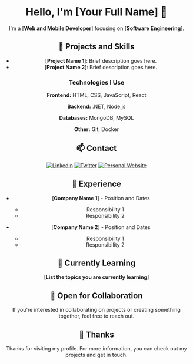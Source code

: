 <div align="center">

# Hello, I'm [Your Full Name] 👋

I'm a [**Web and Mobile Developer**] focusing on [**Software Engineering**].

## 🚀 Projects and Skills

- [**Project Name 1**]: Brief description goes here.
- [**Project Name 2**]: Brief description goes here.

### Technologies I Use

**Frontend:**
HTML, CSS, JavaScript, React

**Backend:**
.NET, Node.js

**Databases:**
MongoDB, MySQL

**Other:**
Git, Docker

## 📫 Contact

[![LinkedIn](https://img.shields.io/badge/LinkedIn-Connect-blue)](https://www.linkedin.com/in/your-username/)
[![Twitter](https://img.shields.io/badge/Twitter-Follow-1DA1F2)](https://twitter.com/your_username)
[![Personal Website](https://img.shields.io/badge/Website-Visit-brightgreen)](https://www.yourusername.com)

## 💼 Experience

- [**Company Name 1**] - Position and Dates
  - Responsibility 1
  - Responsibility 2

- [**Company Name 2**] - Position and Dates
  - Responsibility 1
  - Responsibility 2

## 🌱 Currently Learning

[**List the topics you are currently learning**]

## 👯 Open for Collaboration

If you're interested in collaborating on projects or creating something together, feel free to reach out.

## 🤝 Thanks

Thanks for visiting my profile. For more information, you can check out my projects and get in touch.

</div>

